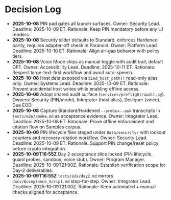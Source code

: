 # Decision Log

- **2025-10-08** PIN pad gates all launch surfaces. Owner: Security Lead. Deadline: 2025-10-09 ET. Rationale: Keep PIN mandatory before any UI renders.
- **2025-10-08** Security slider defaults to Standard, enforces Hardened parity, requires adapter-off check in Paranoid. Owner: Platform Lead. Deadline: 2025-10-10 ET. Rationale: Align air-gap behavior with policy tiers.
- **2025-10-08** Voice Mode ships as manual toggle with audit trail; default OFF. Owner: Accessibility Lead. Deadline: 2025-10-11 ET. Rationale: Respect large-text-first workflow and avoid auto-speech.
- **2025-10-08** Host data exposed via `bind_host_path()` read-only alias only. Owner: Systems Lead. Deadline: 2025-10-09 ET. Rationale: Prevent accidental host writes while enabling offline access.
- **2025-10-08** Adopt shared audit surface (`services/preflight/audit.py`). Owners: Security (PIN/mode), Integrator (host alias), Designer (voice). Due EOD.
- **2025-10-08** Capture Standard/Hardened `--probe`+`--ask` transcripts in `tests/e2e/smoke.md` as acceptance evidence. Owner: Integrator Lead. Deadline: 2025-10-08 ET. Rationale: Prove offline enforcement and citation flow on Samples corpus.
- **2025-10-09** PIN lifecycle files staged under `Data/security/` with lockout counters and recovery rotation workflow. Owner: Security Lead. Deadline: 2025-10-09 ET. Rationale: Support PIN change/reset policy before crypto integration.
- **2025-10-09T16:55Z** Day 2 acceptance slice locked (PIN lifecycle, guard probes, sandbox, voice stub). Owner: Program Manager. Deadline: 2025-10-09T21:00Z. Rationale: Establish verification scope for Day-2 deliverables.
- **2025-10-09T16:55Z** `tests/e2e/day2.md` mirrors `docs/Acceptance_Script.md` step-for-step. Owner: Integrator Lead. Deadline: 2025-10-09T21:00Z. Rationale: Keep automated + manual checks aligned for acceptance.
